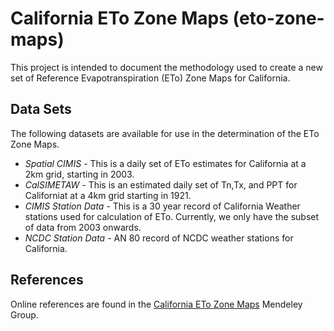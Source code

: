 California ETo Zone Maps (eto-zone-maps)
========================================

This project is intended to document the methodology used to create a new set of Reference Evapotranspiration (ETo) Zone Maps for California.   

## Data Sets

The following datasets are available for use in the determination of the ETo Zone Maps.

* *Spatial CIMIS* - This is a daily set of ETo estimates for California at a 2km grid, starting in 2003.  
* *CalSIMETAW* - This is an estimated daily set of Tn,Tx, and PPT for Californiat at a 4km grid starting in 1921.
* *CIMIS Station Data* - This is a 30 year record of California Weather stations used for calculation of ETo.  Currently, we only have the subset of data from 2003 onwards.
* *NCDC Station Data* - AN 80 record of NCDC weather stations for California.

## References

Online references are found in the [California ETo Zone Maps](http://www.mendeley.com/groups/5047311/california-eto-zone-maps/) Mendeley Group.
